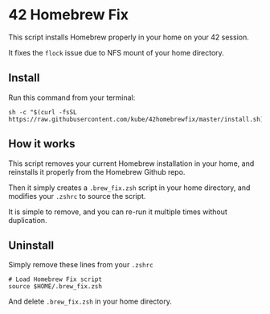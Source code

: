 42 Homebrew Fix
===============

This script installs Homebrew properly in your home on your 42 session.

It fixes the `flock` issue due to NFS mount of your home directory.


Install
-------
Run this command from your terminal:
```
sh -c "$(curl -fsSL https://raw.githubusercontent.com/kube/42homebrewfix/master/install.sh)"
```

How it works
------------
This script removes your current Homebrew installation in your home, and reinstalls it properly from the Homebrew Github repo.

Then it simply creates a `.brew_fix.zsh` script in your home directory, and modifies your `.zshrc` to source the script.

It is simple to remove, and you can re-run it multiple times without duplication.


Uninstall
---------
Simply remove these lines from your `.zshrc`
```
# Load Homebrew Fix script
source $HOME/.brew_fix.zsh
```

And delete `.brew_fix.zsh` in your home directory.
